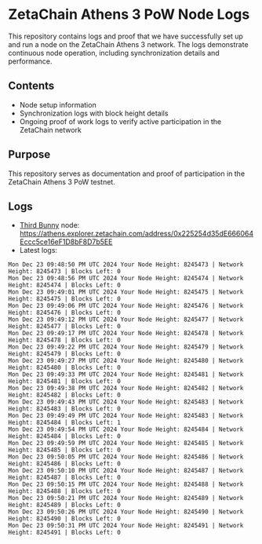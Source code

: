 # ZetaChain Athens 3 PoW Node Logs
This repository contains logs and proof that we have successfully set up and run a node on the ZetaChain Athens 3 network. The logs demonstrate continuous node operation, including synchronization details and performance.

## Contents
- Node setup information
- Synchronization logs with block height details
- Ongoing proof of work logs to verify active participation in the ZetaChain network

## Purpose
This repository serves as documentation and proof of participation in the ZetaChain Athens 3 PoW testnet.

## Logs

- [Third Bunny](https://thirdbunny.xyz/) node: https://athens.explorer.zetachain.com/address/0x225254d35dE666064Eccc5ce16eF1D8bF8D7b5EE
- Latest logs:
```
Mon Dec 23 09:48:50 PM UTC 2024 Your Node Height: 8245473 | Network Height: 8245473 | Blocks Left: 0
Mon Dec 23 09:48:56 PM UTC 2024 Your Node Height: 8245474 | Network Height: 8245474 | Blocks Left: 0
Mon Dec 23 09:49:01 PM UTC 2024 Your Node Height: 8245475 | Network Height: 8245475 | Blocks Left: 0
Mon Dec 23 09:49:06 PM UTC 2024 Your Node Height: 8245476 | Network Height: 8245476 | Blocks Left: 0
Mon Dec 23 09:49:12 PM UTC 2024 Your Node Height: 8245477 | Network Height: 8245477 | Blocks Left: 0
Mon Dec 23 09:49:17 PM UTC 2024 Your Node Height: 8245478 | Network Height: 8245478 | Blocks Left: 0
Mon Dec 23 09:49:22 PM UTC 2024 Your Node Height: 8245479 | Network Height: 8245479 | Blocks Left: 0
Mon Dec 23 09:49:27 PM UTC 2024 Your Node Height: 8245480 | Network Height: 8245480 | Blocks Left: 0
Mon Dec 23 09:49:33 PM UTC 2024 Your Node Height: 8245481 | Network Height: 8245481 | Blocks Left: 0
Mon Dec 23 09:49:38 PM UTC 2024 Your Node Height: 8245482 | Network Height: 8245482 | Blocks Left: 0
Mon Dec 23 09:49:43 PM UTC 2024 Your Node Height: 8245483 | Network Height: 8245483 | Blocks Left: 0
Mon Dec 23 09:49:49 PM UTC 2024 Your Node Height: 8245483 | Network Height: 8245484 | Blocks Left: 1
Mon Dec 23 09:49:54 PM UTC 2024 Your Node Height: 8245484 | Network Height: 8245484 | Blocks Left: 0
Mon Dec 23 09:49:59 PM UTC 2024 Your Node Height: 8245485 | Network Height: 8245485 | Blocks Left: 0
Mon Dec 23 09:50:05 PM UTC 2024 Your Node Height: 8245486 | Network Height: 8245486 | Blocks Left: 0
Mon Dec 23 09:50:10 PM UTC 2024 Your Node Height: 8245487 | Network Height: 8245487 | Blocks Left: 0
Mon Dec 23 09:50:15 PM UTC 2024 Your Node Height: 8245488 | Network Height: 8245488 | Blocks Left: 0
Mon Dec 23 09:50:21 PM UTC 2024 Your Node Height: 8245489 | Network Height: 8245489 | Blocks Left: 0
Mon Dec 23 09:50:26 PM UTC 2024 Your Node Height: 8245490 | Network Height: 8245490 | Blocks Left: 0
Mon Dec 23 09:50:31 PM UTC 2024 Your Node Height: 8245491 | Network Height: 8245491 | Blocks Left: 0
```

